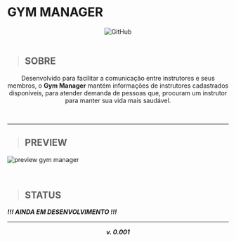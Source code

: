 

**<h1> GYM MANAGER </h1>**

<center>

<img alt="GitHub" src="https://img.shields.io/github/license/Rellyso/gym-manager">

</center>

<br>

> <h2>SOBRE</h2>

<p align="center">
Desenvolvido para facilitar a comunicação entre instrutores e seus membros, o <b>Gym Manager</b> mantém informações de instrutores cadastrados disponíveis, para atender demanda de pessoas que, procuram um instrutor para manter sua vida mais saudável.
</p>

<br>

----------

> <h2>PREVIEW</h2>

![preview gym manager](https://ik.imagekit.io/rellyson/gym_yU1cNAxpv.gif)

<br>

> <h2>STATUS</h2>

***!!! AINDA EM DESENVOLVIMENTO !!!***

----------

 ***<p align="center">v. 0.001</p>***

